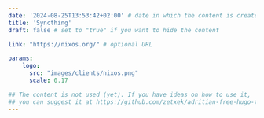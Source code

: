 ```yaml
---
date: '2024-08-25T13:53:42+02:00' # date in which the content is created - defaults to "today"
title: 'Syncthing'
draft: false # set to "true" if you want to hide the content 

link: "https://nixos.org/" # optional URL

params:
    logo:
      src: "images/clients/nixos.png"
      scale: 0.17

## The content is not used (yet). If you have ideas on how to use it, 
## you can suggest it at https://github.com/zetxek/adritian-free-hugo-theme/discussions 
---
```

